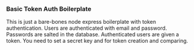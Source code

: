 ### Basic Token Auth Boilerplate

This is just a bare-bones node express boilerplate with token authentication. Users are authenticated with email and password. Passwords are salted in the database. Authenticated users are given a token. You need to set a secret key and for token creation and comparing. 
